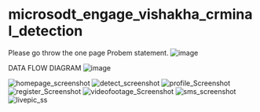 # microsodt_engage_vishakha_crminal_detection

Please go throw the one page Probem statement. 
![image](https://user-images.githubusercontent.com/87185933/171025323-922686df-365c-4fbe-b6f6-b4d68454b855.png)

DATA FLOW DIAGRAM
![image](https://user-images.githubusercontent.com/87185933/171034766-d7ab302f-3b5f-4290-9408-02f8238a2266.png)


![homepage_screenshot](https://user-images.githubusercontent.com/87185933/170885139-653aadfb-f0ec-424d-b0bc-042f6e96c719.png)
![detect_screenshot](https://user-images.githubusercontent.com/87185933/170885095-f20fbb88-8dde-43c8-8a74-46b6628eacb7.png)
![profile_Screenshot ](https://user-images.githubusercontent.com/87185933/170885194-c7b1759e-4dbd-40db-aed2-ec6bc473c86e.png)
![register_Screenshot](https://user-images.githubusercontent.com/87185933/170885202-000fb528-406b-4d94-8215-88eee197c1d2.png)
![videofootage_Screenshot ](https://user-images.githubusercontent.com/87185933/170885207-4c3e7582-2cb9-4a9d-b0ef-76b931aa3f9f.png)
![sms_screenshot](https://user-images.githubusercontent.com/87185933/170885346-c02cbfc1-d523-496d-9457-e9521656f2b1.jpeg)
![livepic_ss](https://user-images.githubusercontent.com/87185933/170886702-0483bfb6-8575-4dc6-a74a-b1562232a9ed.jpg)


